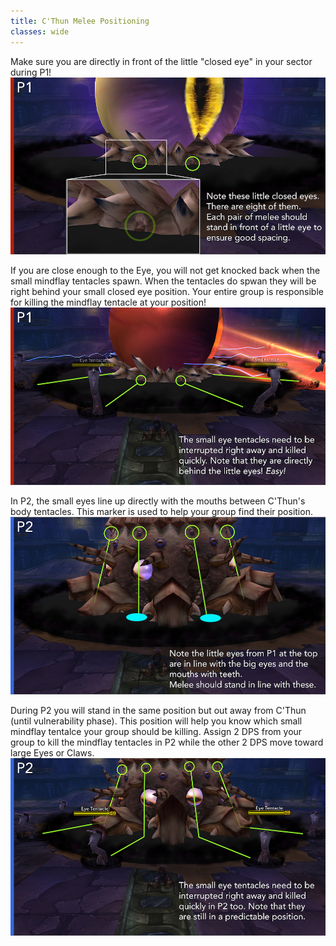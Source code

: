 ```yaml
---
title: C'Thun Melee Positioning
classes: wide
---
```


Make sure you are directly in front of the little "closed eye" in your sector during P1!
![P1-eyes](/assets/images/cthun_p1_eyes.jpg)

If you are close enough to the Eye, you will not get knocked back when the small mindflay tentacles spawn. When the tentacles do spwan they will be right behind your small closed eye position. Your entire group is responsible for killing the mindflay tentacle at your position!
![P1-tentacles](/assets/images/cthun_p1_tentacles.jpg)

In P2, the small eyes line up directly with the mouths between C'Thun's body tentacles. This marker is used to help your group find their position.
![P2-eyes](/assets/images/cthun_p2_eyes.jpg)

During P2 you will stand in the same position but out away from C'Thun (until vulnerability phase). This position will help you know which small mindflay tentalce your group should be killing. Assign 2 DPS from your group to kill the mindflay tentacles in P2 while the other 2 DPS move toward large Eyes or Claws.
![P2-tentacles](/assets/images/cthun_p2_tentacles.jpg)